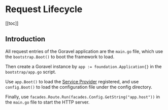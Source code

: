 # Request Lifecycle

[[toc]]

## Introduction

All request entries of the Goravel application are the `main.go` file, which use the `bootstrap.Boot()` to boot the framework to load.

Then create a Goravel instance by `app := foundation.Application{}` in the `bootstrap/app.go` script.

Use `app.Boot()` to load the [Service Provider](service-providers.md) registered, and use `config.Boot()` to load the configuration file under the config directory.

Finally, use `facades.Route.Run(facades.Config.GetString("app.host"))` in the `main.go` file to start the HTTP server.

<CommentService/>